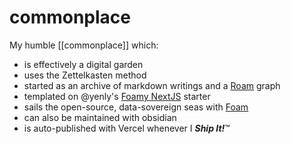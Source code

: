 # commonplace

My humble [[commonplace]] which:

- is effectively a digital garden
- uses the Zettelkasten method
- started as an archive of markdown writings and a [Roam](https://roamresearch.com) graph
- templated on @yenly's [Foamy NextJS](https://github.com/yenly/foamy-nextjs) starter
- sails the open-source, data-sovereign seas with [Foam](https://foambubble.github.io)
- can also be maintained with obsidian
- is auto-published with Vercel whenever I **_Ship It!_**™
































